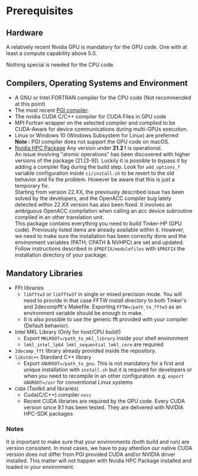 # Prerequisites

## Hardware
A relatively recent Nvidia GPU is mandatory for the GPU code. One with at least a compute capability above 5.0.

Nothing special is needed for the CPU code.


## Compilers, Operating Systems and Environment
   - A GNU or Intel FORTRAN compiler for the CPU code (Not recommended at this point)
   - The most recent [PGI compiler](https://www.pgroup.com/products/community.htm).
   - The nvidia CUDA C/C++ compiler for CUDA Files in GPU code
   - MPI Fortran wrapper on the selected compiler and compiled to be CUDA-Aware for device communications during multi-GPUs execution.
   - Linux or Windows 10 (Windows Subsystem for Linux) are preferred  
     __Note :__ PGI compiler does not support the GPU code on macOS.
   - [Nvidia HPC Package](https://developer.nvidia.com/nvidia-hpc-sdk-releases) Any version under __21.2 !__ is operational.  
     An issue involving "atomic operations" has been discovered with higher versions of the package (21.[3-9]). Luckily it is possible to bypass it by adding a compiler flag during the build step. Look for `add_options_f` variable configuration inside `ci/install.sh` to be revert to the old behavior and fix the problem. However be aware that this is just a temporary fix.  
     Starting from version 22.XX, the previously described issue has been solved by the developers, and the OpenACC compiler bug lately detected within 22.XX version has also been fixed. It involves an ambiguous OpenACC compilation when calling an acc device subroutine compiled in an other translation unit.  
     This package contains everything you need to build Tinker-HP (GPU code). Previously listed items are already available within it. However, we need to make sure the installation has been correctly done and the environment variables (PATH; CPATH & NVHPC) are set and updated. Follow instructions described in `$PREFIX/modulefiles` with `$PREFIX` the installation directory of your package.


## Mandatory Libraries
   - FFt libraries
      - `libfftw3` or `libfftw3f` in single or mixed precision mode.
        You will need to provide in that case FFTW install directory to both Tinker's and 2decompfft's Makefile.
        Exporting `FFTW=/path_to_fftw3` as an environment variable should be enough to make.
      - It is also possible to use the generic fft provided with your compiler (Default behavior).
   - Intel MKL Library (Only for host/CPU build!)
      - Export `MKLROOT=/path_to_mkl_library` inside your shell environment
      - `lmkl_intel_lp64 lmkl_sequential lmkl_core` are required
   - `2decomp_fft` library already provided inside the repository.
   - `libstdc++` Standard C++ library
      - Export `GNUROOT=/path_to_gnu`.
      This is not mandatory for a first and unique installation with `install.sh` but it is required for developers or when you need to recompile in an other configuration.
      e.g. `export GNUROOT=/usr` for conventional Linux systems
   - `CUDA` (Toolkit and libraries)
      - Cuda(C/C++) compiler `nvcc`
      - Recent CUDA libraries are required by the GPU code. Every CUDA version since 9.1 has been tested.
        They are delivered with NVIDIA HPC-SDK packages

### Notes
It is important to make sure that your environments (both build and run) are version consistent. In most cases, we have to pay attention our native CUDA version does not differ from PGI provided CUDA and/or NVIDIA driver installed. This matter will not happen with Nvidia HPC Package installed and loaded in your environment.
